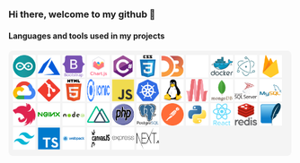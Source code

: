 ### Hi there, welcome to my github 👋

<h4 align="left">Languages and tools used in my projects</h4>
<p style='background-color: #F4F4F4;padding:8px;border-radius:8px'>
  <img src="arduino.svg" alt="arduino" width="40" height="40"/>
  <img src="azure.svg" alt="azure" width="40" height="40" />
  <img src="bootstrap.svg" alt="bootstrap" width="40" height="40"/>
  <img src="chartjs.svg" alt="chartjs" width="40" height="40"/>
  <img src="csharp.svg" alt="csharp" width="40" height="40"/>
  <img src="css3.svg" alt="css3" width="40" height="40"/>
  <img src="d3js.svg" alt="d3js" width="40" height="40"/>
  <img src="django.svg" alt="django" width="40" height="40"/>
  <img src="docker.svg" alt="docker" width="40" height="40"/>
  <img src="electron.svg" alt="electron" width="40" height="40"/>
  <img src="firebase.svg" alt="firebase" width="40" height="40"/>
  <img src="google_cloud.svg" alt="gcp" width="40" height="40"/>
  <img src="git.svg" alt="git" width="40" height="40"/>
  <img src="html5.svg" alt="html5" width="40" height="40"/>
  <img src="ionic.svg" alt="ionic" width="40" height="40"/>
  <img src="javascript.svg" alt="javascript" width="40" height="40"/>
  <img src="kubernetes.svg" alt="kubernetes" width="40" height="40"/>
  <img src="linux.svg" alt="linux" width="40" height="40"/>
  <img src="materialize.svg" alt="materialize" width="40" height="40"/>
  <img src="mongodb.svg" alt="mongodb" width="40" height="40"/>
  <img src="microsoft-sql-server.svg" alt="mssql" width="40" height="40"/>
  <img src="mysql.svg" alt="mysql" width="40" height="40"/>
  <img src="nestjs.svg" alt="nestjs" width="40" height="40"/>
  <img src="nginx.svg" alt="nginx" width="40" height="40"/>
  <img src="nodejs.svg" alt="nodejs" width="40" height="40"/>
  <img src="nuxtjs.svg" alt="nuxtjs" width="40" height="40"/>
  <img src="php.svg" alt="php" width="40" height="40"/>
  <img src="postgresql.svg" alt="postgresql" width="40" height="40"/>
  <img src="postman.svg" alt="postman" width="40" height="40"/>
  <img src="python.svg" alt="python" width="40" height="40"/>
  <img src="react.svg" alt="react" width="40" height="40"/>
  <img src="redis.svg" alt="redis" width="40" height="40"/>
  <img src="sqlite.svg" alt="sqlite" width="40" height="40"/>
  <img src="tailwind.svg" alt="tailwind" width="40" height="40"/>
  <img src="typescript.svg" alt="typescript" width="40" height="40"/>
  <img src="webpack.svg" alt="webpack" width="40" height="40"/>
  <img src="canvasjs.svg" alt="canvasjs" width="40" height="40"/>
  <img src="express.svg" alt="express" width="40" height="40"/>
  <img src="nextjs.svg" alt="nextjs" width="40" height="40"/
  <img src="bash.svg" alt="bash" width="40" height="40"/>
</p>
